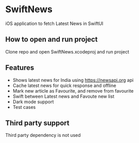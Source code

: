 # SwiftNews
iOS application to fetch Latest News in SwiftUI

## How to open and run project
Clone repo and open SwiftNews.xcodeproj and run project

## Features
- Shows latest news for India using https://newsapi.org api
- Cache latest news for quick response and offline
- Mark new article as Favourite, and remove from favourite
- Swift between Latest news and Favoute new list
- Dark mode support
- Test cases

## Third party support
Third party dependency is not used
